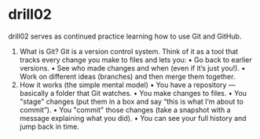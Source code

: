 # drill02
drill02 serves as continued practice learning how to use Git and GitHub.

1. What is Git?
Git is a version control system. Think of it as a tool that tracks every change you make to files and lets you:
•	Go back to earlier versions.
•	See who made changes and when (even if it’s just you!).
•	Work on different ideas (branches) and then merge them together.
2. How it works (the simple mental model)
•	You have a repository — basically a folder that Git watches.
•	You make changes to files.
•	You "stage" changes (put them in a box and say “this is what I’m about to commit”).
•	You "commit" those changes (take a snapshot with a message explaining what you did).
•	You can see your full history and jump back in time.
